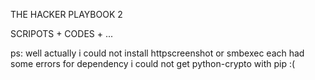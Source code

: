 THE HACKER PLAYBOOK 2

SCRIPOTS + CODES + ...

ps:
well actually i could not install httpscreenshot or smbexec
each had some errors for dependency 
i could not get python-crypto with pip :(